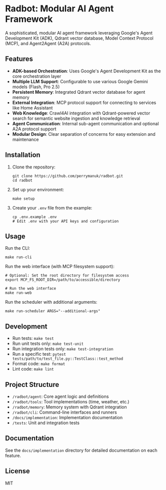 # Radbot: Modular AI Agent Framework

A sophisticated, modular AI agent framework leveraging Google's Agent Development Kit (ADK), Qdrant vector database, Model Context Protocol (MCP), and Agent2Agent (A2A) protocols.

## Features

- **ADK-based Orchestration**: Uses Google's Agent Development Kit as the core orchestration layer
- **Multiple LLM Support**: Configurable to use various Google Gemini models (Flash, Pro 2.5)
- **Persistent Memory**: Integrated Qdrant vector database for agent memory
- **External Integration**: MCP protocol support for connecting to services like Home Assistant
- **Web Knowledge**: Crawl4AI integration with Qdrant-powered vector search for semantic website ingestion and knowledge retrieval
- **Agent Communication**: Internal sub-agent communication and optional A2A protocol support
- **Modular Design**: Clear separation of concerns for easy extension and maintenance

## Installation

1. Clone the repository:
   ```
   git clone https://github.com/perrymanuk/radbot.git
   cd radbot
   ```

2. Set up your environment:
   ```
   make setup
   ```

3. Create your `.env` file from the example:
   ```
   cp .env.example .env
   # Edit .env with your API keys and configuration
   ```

## Usage

Run the CLI:
```
make run-cli
```

Run the web interface (with MCP filesystem support):
```
# Optional: Set the root directory for filesystem access
export MCP_FS_ROOT_DIR=/path/to/accessible/directory

# Run the web interface
make run-web
```

Run the scheduler with additional arguments:
```
make run-scheduler ARGS="--additional-args"
```

## Development

- Run tests: `make test`
- Run unit tests only: `make test-unit`
- Run integration tests only: `make test-integration`
- Run a specific test: `pytest tests/path/to/test_file.py::TestClass::test_method`
- Format code: `make format`
- Lint code: `make lint`

## Project Structure

- `/radbot/agent`: Core agent logic and definitions
- `/radbot/tools`: Tool implementations (time, weather, etc.)
- `/radbot/memory`: Memory system with Qdrant integration
- `/radbot/cli`: Command-line interfaces and runners
- `/docs/implementation`: Implementation documentation
- `/tests`: Unit and integration tests

## Documentation

See the `docs/implementation` directory for detailed documentation on each feature.

## License

MIT